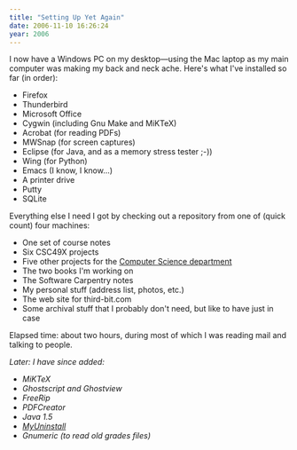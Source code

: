 ```yaml
---
title: "Setting Up Yet Again"
date: 2006-11-10 16:26:24
year: 2006
---
```

I now have a Windows PC on my desktop—using the Mac laptop as my main computer was making my back and neck ache.  Here's what I've installed so far (in order):
<ul>
  <li>Firefox</li>
  <li>Thunderbird</li>
  <li>Microsoft Office</li>
  <li>Cygwin (including Gnu Make and MiKTeX)</li>
  <li>Acrobat (for reading PDFs)</li>
  <li>MWSnap (for screen captures)</li>
  <li>Eclipse (for Java, and as a memory stress tester ;-))</li>
  <li>Wing  (for Python)</li>
  <li>Emacs (I know, I know...)</li>
  <li>A printer drive</li>
  <li>Putty</li>
  <li>SQLite</li>
</ul>
Everything else I need I got by checking out a repository from one of (quick count) four machines:
<ul>
  <li>One set of course notes</li>
  <li>Six CSC49X projects</li>
  <li>Five other projects for the <a href="http://www.cs.utoronto.ca">Computer Science department</a></li>
  <li>The two books I'm working on</li>
  <li>The Software Carpentry notes</li>
  <li>My personal stuff (address list, photos, etc.)</li>
  <li>The web site for third-bit.com</li>
  <li>Some archival stuff that I probably don't need, but like to have just in case</li>
</ul>
Elapsed time: about two hours, during most of which I was reading mail and talking to people.

<em>Later: I have since added:</em>
<ul>
  <li><em>MiKTeX</em></li>
  <li><em>Ghostscript and Ghostview</em></li>
  <li><em>FreeRip</em></li>
  <li><em>PDFCreator
</em></li>
  <li><em>Java 1.5</em></li>
  <li><em><a href="http://www.nirsoft.net/utils/myuninst.html">MyUninstall</a></em></li>
  <li><em>Gnumeric (to read old grades files)
</em></li>
</ul>

